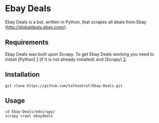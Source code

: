 Ebay Deals
========

Ebay Deals is a bot, written in Python, that scrapes all deals from Ebay (http://globaldeals.ebay.com/).

Requirements
------------

Ebay Deals was built upon Scrapy. To get Ebay Deals working you need to install [Python] [1] (if it is not already installed) and [Scrapy] [2].

[1]:http://www.python.org/getit/
[2]:http://doc.scrapy.org/en/latest/intro/install.html

Installation
------------

```
git clone https://github.com/talhashraf/Ebay-Deals.git
```

Usage
-----
```
cd Ebay-Deals/edscrapy/
scrapy crawl ebaydeals
```